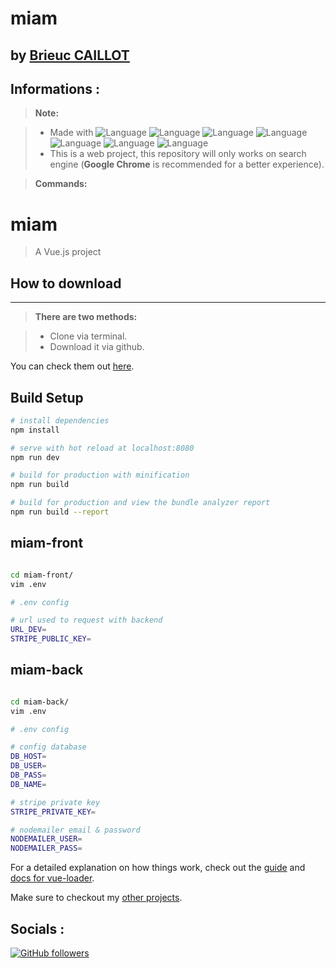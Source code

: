
**miam**
========================

by [Brieuc CAILLOT][1]
----------

Informations :
-------------

> **Note:**

> - Made with ![Language](https://img.shields.io/badge/Language-Vuejs-green.svg) ![Language](https://img.shields.io/badge/Language-NodeJS-green.svg) ![Language](https://img.shields.io/badge/Language-mysql-blue.svg) ![Language](https://img.shields.io/badge/Language-HTML-e44b23.svg) ![Language](https://img.shields.io/badge/Framework-SCSS-orange.svg) ![Language](https://img.shields.io/badge/Language-Javascript-f1e05a.svg) ![Language](https://img.shields.io/badge/Framework-Bulma-green.svg)
> - This is a web project, this repository will only works on search engine (**Google Chrome** is recommended for a better experience).

> **Commands:**


# miam

> A Vue.js project

## How to download
-------------
> **There are two methods:**

> - Clone via terminal.
> - Download it via github.

You can check them out [here][2]. 

## Build Setup

``` bash
# install dependencies
npm install

# serve with hot reload at localhost:8080
npm run dev

# build for production with minification
npm run build

# build for production and view the bundle analyzer report
npm run build --report
```

## miam-front 

``` bash

cd miam-front/
vim .env

# .env config

# url used to request with backend
URL_DEV=
STRIPE_PUBLIC_KEY=
```

## miam-back

``` bash

cd miam-back/
vim .env

# .env config

# config database
DB_HOST=
DB_USER=
DB_PASS=
DB_NAME=

# stripe private key
STRIPE_PRIVATE_KEY=

# nodemailer email & password
NODEMAILER_USER=
NODEMAILER_PASS=
```

For a detailed explanation on how things work, check out the [guide](http://vuejs-templates.github.io/webpack/) and [docs for vue-loader](http://vuejs.github.io/vue-loader).

Make sure to checkout my [other projects][1].
	
  [1]: https://github.com/BrieucKyo?tab=repositories
  [2]: https://help.github.com/articles/cloning-a-repository/
  
Socials :
-------------
 

[![GitHub followers](https://img.shields.io/github/followers/espadrine.svg?style=social&label=Follow)](https://github.com/BrieucKyo)
